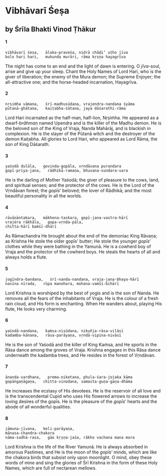 # Vibhāvarī Śeṣa

## by Śrīla Bhakti Vinod Ṭhākur

#### 1

    vibhāvarī śeṣa,   āloka-praveśa, nidrā chāḍi’ uṭho jīva
    bolo hari hari,   mukunda murāri, rāma kṛṣṇa hayagrīva

The night has come to an end and the light of dawn is entering. O *jīva*-soul, arise and give up your sleep. Chant the Holy Names of Lord Hari, who is the giver of liberation; the enemy of the Mura demon; the Supreme Enjoyer; the all-attractive one; and the horse-headed incarnation, Hayagrīva.

#### 2

    nṛsiṁha vāmana,   śrī-madhusūdana, vrajendra-nandana śyāma
    pūtanā-ghātana,   kaiṭabha-śātana, jaya dāśarathi-rāma

Lord Hari incarnated as the half-man, half-lion, Nṛṣiṁha.  He  appeared  as  a  dwarf-*brāhmaṇ* named Upendra and is the killer of the Madhu demon. He is the beloved son of the King of Vraja, Nanda Mahārāj, and is blackish in complexion. He is the slayer of the Pūtanā witch and the destroyer of the demon Kaiṭabha. All glories to Lord Hari, who appeared as Lord Rāma, the son of King Dāśarath.

#### 3

    yaśodā dulāla,   govinda-gopāla, vṛndāvana purandara
    gopī-priya-jana,   rādhikā-ramaṇa, bhuvana-sundara-vara

He is the darling of Mother Yaśodā; the giver of pleasure to the cows, land, and spiritual senses; and the protector of the cows. He is the Lord of the Vṛndāvan forest; the *gopīs*’ beloved; the lover of Rādhikā; and the most beautiful personality in all the worlds.

#### 4

    rāvāṇāntakara,   mākhona-taskara, gopī-jana-vastra-hārī
    vrajera rākhāla,   gopa-vṛnda-pāla,
    chitta-hārī baṁśī-dhārī

As Rāmachandra He brought about the end of the demoniac King Rāvaṇa; as Krishna He stole the older gopīs’ butter; He stole the younger *gopīs*’ clothes while they were bathing in the Yamunā. He is a cowherd boy of Vraja and the protector of the cowherd boys. He steals the hearts of all and always holds a flute.

#### 5

    jogīndra-bandana,   śrī-nanda-nandana, vraja-jana-bhaya-hārī
    navīna nīrada,   rūpa manohara, mohana-vaṁśī-bihārī

Lord Krishna is worshiped by the best of yogis and is the son of Nanda. He removes all the fears of the inhabitants of Vraja. He is the colour of a fresh rain cloud, and His form is enchanting. When He wanders about, playing His flute, He looks very charming.

#### 6

    yaśodā-nandana,   kaṁsa-nisūdana, nikuñja-rāsa-vilāsī
    kadamba-kānana,   rāsa-parāyaṇa, vṛndā-vipina-nivāsī

He is the son of Yaśodā and the killer of King Kaṁsa, and He sports in the Rāsa dance among the groves of Vraja. Krishna engages in this Rāsa dance underneath the kadamba trees, and He resides in the forest of Vṛndāvan.

#### 7

    ānanda-vardhana,   prema-niketana, phula-śara-jojaka kāma
    gopāṅgaṇāgaṇa,   chitta-vinodana, samasta-guṇa-gaṇa-dhāma

He increases the ecstasy of His devotees. He is the reservoir of all love and is the transcendental Cupid who uses His flowered arrows to increase the loving desires of the gopīs. He is the pleasure of the *gopīs*’ hearts and the abode of all wonderful qualities.

#### 8

    jāmuna-jīvana,   keli-parāyaṇa,
    mānasa-chandra-chakora
    nāma-sudhā-rasa,   gāo kṛṣṇa-jaśa, rākho vachana mana mora

Lord Krishna is the life of the River Yamunā. He is always absorbed in amorous Pastimes, and He is the moon of the *gopīs*’ minds, which are like the chakora birds that subsist only upon moonlight. O mind, obey these words of mine and sing the glories of Śrī Krishna in the form of these Holy Names, which are full of nectarean mellows.

